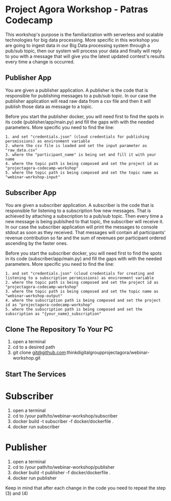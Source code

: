 # Project Agora Workshop - Patras Codecamp #

This workshop's purpose is the familiarization with serverless and scalable technologies for big data processing.
More specific in this workshop you are going to ingest data in our Big Data processing system through a pub/sub topic, then our system will process your data and finally will reply to you with a message that will give you the latest updated contest's results every time a change is occurred. 

## Publisher App ##
You are given a publisher application. A publisher is the code that is responsible for publishing messages to a pub/sub topic. In our case the publisher application
will read raw data from a csv file and then it will publish those data as message to a topic.

Before you start the publisher docker, you will need first to find the spots in its code (publisher/app/main.py) and fill the gaps with with the needed parameters.
More specific you need to find the line:

    1. and set "credentials.json" (cloud credentials for publishing persmissions) as environment variable
    2. where the csv file is loaded and set the input parameter as "raw_data.csv"
    3. where the "participant_name" is being set and fill it with your name
    4. where the topic path is being composed and set the project id as "projectagora-codecamp-workshop"
    5. where the topic path is being composed and set the topic name as "webinar-workshop-input"


## Subscriber App ##
You are given a subscriber application. A subscriber is the code that is responsible for listening to a subscription fow new messages. That is achieved by attaching a subscription to a pub/sub topic. Then every time a new message is being publsihed to that topic, the subscriber will receive it. In our case the subscriber application will print the messages to console stdout as soon as they received. That messages will contain all participants' revenue contribution so far and the sum of revenues per participant ordered ascending by the faster ones.

Before you start the subscriber docker, you will need first to find the spots in its code (subscriber/app/main.py) and fill the gaps with with the needed parameters.
More specific you need to find the line:

    1. and set "credentials.json" (cloud credentials for creating and listening to a subscription persmissions) as environment variable
    2. where the topic path is being composed and set the project id as "projectagora-codecamp-workshop"
    3. where the topic path is being composed and set the topic name as "webinar-workshop-output"
    4. where the subscription path is being composed and set the project id as "projectagora-codecamp-workshop"
    5. where the subscription path is being composed and set the subscription as "{your_name}_subscription"

## Clone The Repository To Your PC ##
   
   1. open a terminal
   2. cd to a desired path 
   3. git clone git@github.com:thinkdigitalgroupprojectagora/webinar-workshop.git

## Start The Services ##

   # Subscriber #
   1. open a terminal
   2. cd to /your path/to/webinar-workshop/subscriber
   3. docker build -t subscriber -f docker/dockerfile .
   4. docker run subscriber

   # Publisher #
   1. open a terminal
   2. cd to /your path/to/webinar-workshop/publisher
   3. docker build -t publisher -f docker/dockerfile .
   4. docker run publisher

   Keep in mind that after each change in the code you need to repeat the step (3) and (4) 